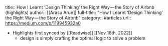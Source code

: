 title:: How I Learnt ‘Design Thinking’ the Right Way — the Story of Airbnb (highlights)
author:: [[Arasu Arun]]
full-title:: "How I Learnt ‘Design Thinking’ the Right Way — the Story of Airbnb"
category:: #articles
url:: https://medium.com/p/119945932a0

- Highlights first synced by [[Readwise]] [[Nov 18th, 2022]]
	- design is simply crafting the optimal logic to solve a problem
